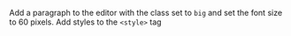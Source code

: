 Add a paragraph to the editor with the class set to `big` and set the font size to 60 pixels. Add styles to the `<style>` tag
